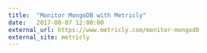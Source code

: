 ```yaml
---
title:  "Monitor MongoDB with Metricly"
date:   2017-08-07 12:00:00
external_url: https://www.metricly.com/monitor-mongodb
external_site: metricly
---
```


